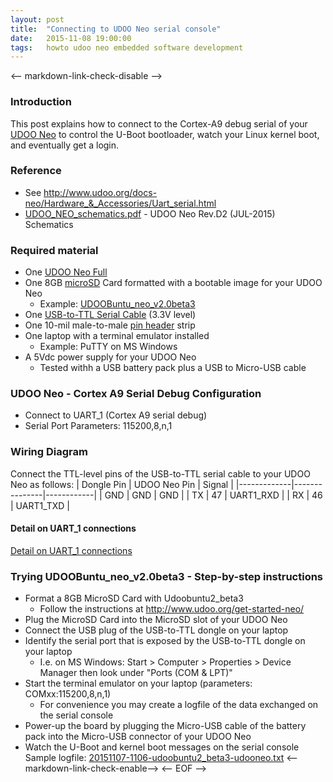 ```yaml
---
layout: post
title:  "Connecting to UDOO Neo serial console"
date:   2015-11-08 19:00:00
tags:   howto udoo neo embedded software development
---
```

<-- markdown-link-check-disable -->
### Introduction
This post explains how to connect to the Cortex-A9 debug serial of your [UDOO Neo](http://www.udoo.org/udoo-neo/) to control the U-Boot bootloader, watch your Linux kernel boot, and eventually get a login.
### Reference
* See <http://www.udoo.org/docs-neo/Hardware_&_Accessories/Uart_serial.html>
* [UDOO_NEO_schematics.pdf](http://udoo.org/download/files/schematics/UDOO_NEO_schematics.pdf) - UDOO Neo Rev.D2 (JUL-2015) Schematics
### Required material
* One [UDOO Neo Full](http://www.udoo.org/udoo-neo/)
* One 8GB [microSD](https://en.wikipedia.org/wiki/Secure_Digital#Micro) Card formatted with a bootable image for your UDOO Neo
  * Example: [UDOOBuntu_neo_v2.0beta3](http://sourceforge.net/projects/udooboard/files/UDOO_Neo/Full/)
* One [USB-to-TTL Serial Cable](http://www.adafruit.com/product/954) (3.3V level)
* One 10-mil male-to-male [pin header](https://en.wikipedia.org/wiki/Pin_header) strip
* One laptop with a terminal emulator installed
  * Example: PuTTY on MS Windows
* A 5Vdc power supply for your UDOO Neo
  * Tested withh a USB battery pack plus a USB to Micro-USB cable
### UDOO Neo - Cortex A9 Serial Debug Configuration
* Connect to UART_1 (Cortex A9 serial debug)
* Serial Port Parameters: 115200,8,n,1
### Wiring Diagram
Connect the TTL-level pins of the USB-to-TTL serial cable to your UDOO Neo as follows:
| Dongle Pin  | UDOO Neo Pin  | Signal     |
|-------------|---------------|------------|
| GND         | GND           | GND        |
| TX          | 47            | UART1_RXD  |
| RX          | 46            | UART1_TXD  |
#### Detail on UART_1 connections
[Detail on UART_1 connections](/images/20151107-112751.jpg)
### Trying UDOOBuntu_neo_v2.0beta3 - Step-by-step instructions
* Format a 8GB MicroSD Card with Udoobuntu2_beta3
  * Follow the instructions at <http://www.udoo.org/get-started-neo/>
* Plug the MicroSD Card into the MicroSD slot of your UDOO Neo
* Connect the USB plug of the USB-to-TTL dongle on your laptop
* Identify the serial port that is exposed by the USB-to-TTL dongle on your laptop
  * I.e. on MS Windows: Start > Computer > Properties > Device Manager then look under "Ports (COM & LPT)"
* Start the terminal emulator on your laptop (parameters: COMxx:115200,8,n,1)
  * For convenience you may create a logfile of the data exchanged on the serial console
* Power-up the board by plugging the Micro-USB cable of the battery pack into the Micro-USB connector of your UDOO Neo
* Watch the U-Boot and kernel boot messages on the serial console
Sample logfile: [20151107-1106-udoobuntu2_beta3-udooneo.txt](/images/20151107-1106-udoobuntu2_beta3-udooneo.txt)
<-- markdown-link-check-enable-->
<-- EOF -->
